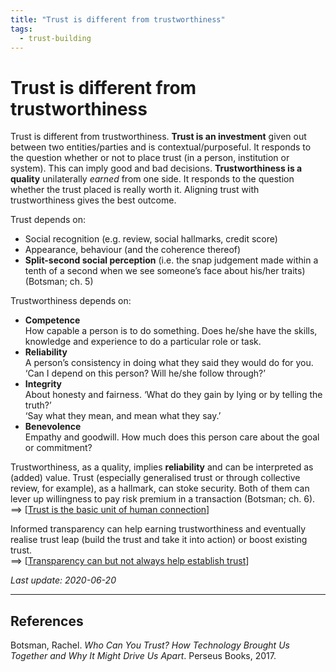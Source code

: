 ```yaml
---
title: "Trust is different from trustworthiness"
tags:
  - trust-building
---
```


# Trust is different from trustworthiness

Trust is different from trustworthiness. **Trust is an investment** given out between two entities/parties and is contextual/purposeful. It responds to the question whether or not to place trust (in a person, institution or system). This can imply good and bad decisions. **Trustworthiness is a quality** unilaterally _earned_ from one side. It responds to the question whether the trust placed is really worth it. Aligning trust with trustworthiness gives the best outcome.

Trust depends on:

- Social recognition (e.g. review, social hallmarks, credit score)
- Appearance, behaviour (and the coherence thereof)
- **Split-second social perception** (i.e. the snap judgement made within a tenth of a second when we see someone’s face about his/her traits) (Botsman; ch. 5)

Trustworthiness depends on:

- **Competence**  
How capable a person is to do something. Does he/she have the skills, knowledge and experience to do a particular role or task.
- **Reliability**  
A person’s consistency in doing what they said they would do for you. ‘Can I depend on this person? Will he/she follow through?’
- **Integrity**  
About honesty and fairness. ‘What do they gain by lying or by telling the truth?’  
‘Say what they mean, and mean what they say.’
- **Benevolence**  
Empathy and goodwill. How much does this person care about the goal or commitment?

Trustworthiness, as a quality, implies **reliability** and can be interpreted as (added) value. Trust (especially generalised trust or through collective review, for example), as a hallmark, can stoke security. Both of them can lever up willingness to pay risk premium in a transaction (Botsman; ch. 6).  
==> [[Trust is the basic unit of human connection]]

Informed transparency can help earning trustworthiness and eventually realise trust leap (build the trust and take it into action) or boost existing trust.  
==> [[Transparency can but not always help establish trust]]

*Last update: 2020-06-20*

* * *

## References
Botsman, Rachel. _Who Can You Trust? How Technology Brought Us Together and Why It Might Drive Us Apart_. Perseus Books, 2017.

[//begin]: # "Autogenerated link references for markdown compatibility"
[Trust is the basic unit of human connection]: trust-is-the-basic-unit-of-human-connection "Trust is the basic unit of human connection"
[Transparency can but not always help establish trust]: transparency-can-but-not-always-help-establish-trust "Transparency can but not always help establish trust"
[//end]: # "Autogenerated link references"